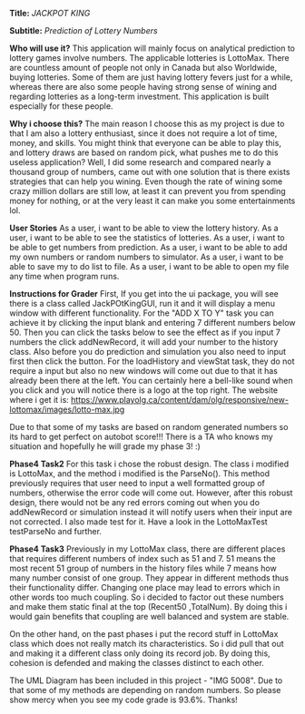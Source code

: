 **Title:**
*JACKPOT KING*

**Subtitle:**
*Prediction of Lottery Numbers*

**Who will use it?**
This application will mainly focus on analytical prediction to lottery games involve numbers. 
The applicable lotteries is LottoMax.
There are countless amount of people not only in Canada but also Worldwide, 
buying lotteries. Some of them are just having lottery fevers just for a while,
whereas there are also some people having strong sense of wining and regarding lotteries as a long-term investment. 
This application is built especially for these people.

**Why i choose this?**
The main reason I choose this as my project is due to that I am also a lottery enthusiast,
since it does not require a lot of time, money, and skills. You might think that everyone can be able to play this, 
and lottery draws are based on random pick, what pushes me to do this useless application? Well, I did some research 
and compared nearly a thousand group of numbers, came out with one solution that is there exists strategies that can 
help you wining. Even though the rate of wining some crazy million dollars are still low, at least it can prevent you 
from spending money for nothing, or at the very least it can make you some entertainments lol.

**User Stories**
As a user, i want to be able to view the lottery history.
As a user, i want to be able to see the statistics of lotteries.
As a user, i want to be able to get numbers from prediction.
As a user, i want to be able to add my own numbers or random numbers to simulator.
As a user, i want to be able to save my to do list to file.
As a user, i want to be able to open my file any time when program runs.

**Instructions for Grader**
First, If you get into the ui package, you will see there is a class called JackPOtKingGUI, run it and it will display
 a menu window with different functionality. For the "ADD X TO Y" task you can achieve it by clicking the input blank 
 and entering 7 different numbers below 50. Then you can click the tasks below to see the effect as if you input 7 
 numbers the click addNewRecord, it will add your number to the history class. Also before you do prediction and 
 simulation you also need to input first then click the button. For the loadHistory and viewStat task, they do not 
 require a input but also no new windows will come out due to that it has already been there at the left.
 You can certainly here a bell-like sound when you click and you will notice there is a logo at the top right. 
 The website where i get it is: https://www.playolg.ca/content/dam/olg/responsive/new-lottomax/images/lotto-max.jpg
 
Due to that some of my tasks are based on random generated numbers so its hard to get perfect on autobot score!!! 
 There is a TA who knows my situation and hopefully he will grade my phase 3! :)
 
 **Phase4 Task2**
 For this task i chose the robust design. The class i modified is LottoMax, and the method i modified is the ParseNo().
 This method previously requires that user need to input a well formatted group of numbers, otherwise the error code
 will come out. However, after this robust design, there would not be any red errors coming out when you do addNewRecord
 or simulation instead it will notify users when their input are not corrected. I also made test for it. Have a look in
 the LottoMaxTest testParseNo and further.
 
 **Phase4 Task3**
 Previously in my LottoMax class, there are different places that requires different numbers of index such as 51 and 7.
 51 means the most recent 51 group of numbers in the history files while 7 means how many number consist of one group.
 They appear in different methods thus their functionality differ. Changing one place may lead to errors which in 
 other words too much coupling. So i decided to factor out these numbers and make them static final at the top (Recent50
 ,TotalNum). By doing this i would gain benefits that coupling are well balanced and system are stable.
 
 On the other hand, on the past phases i put the record stuff in LottoMax class which does not really match its 
 characteristics. So i did pull that out and making it a different class only doing its record job. By doing this,
 cohesion is defended and making the classes distinct to each other.
 
 The UML Diagram has been included in this project - "IMG 5008". Due to that some of my methods are depending on
 random numbers. So please show mercy when you see my code grade is 93.6%. Thanks!
 

